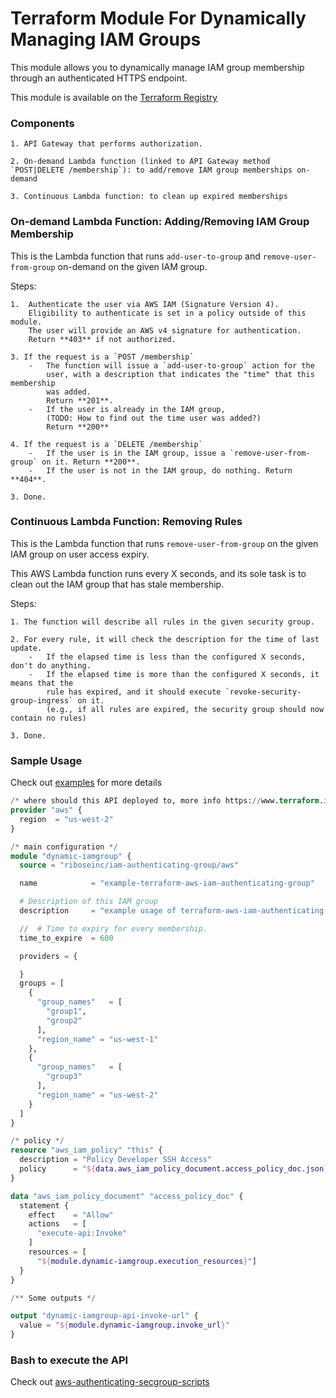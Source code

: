 # Terraform Module For Dynamically Managing IAM Groups

This module allows you to dynamically manage IAM group membership through an authenticated HTTPS endpoint.

This module is available on the [Terraform Registry](https://registry.terraform.io/modules/riboseinc/iam-authenticating-group)

### Components

    1. API Gateway that performs authorization.

    2. On-demand Lambda function (linked to API Gateway method `POST|DELETE /membership`): to add/remove IAM group memberships on-demand

    3. Continuous Lambda function: to clean up expired memberships


### On-demand Lambda Function: Adding/Removing IAM Group Membership

This is the Lambda function that runs `add-user-to-group` and
`remove-user-from-group` on-demand on the given IAM group.

Steps:

    1.  Authenticate the user via AWS IAM (Signature Version 4).
        Eligibility to authenticate is set in a policy outside of this module.
        The user will provide an AWS v4 signature for authentication.
        Return **403** if not authorized.

    3. If the request is a `POST /membership`
        -   The function will issue a `add-user-to-group` action for the
            user, with a description that indicates the "time" that this membership
            was added.
            Return **201**.
        -   If the user is already in the IAM group,
            (TODO: How to find out the time user was added?)
            Return **200**

    4. If the request is a `DELETE /membership`
        -   If the user is in the IAM group, issue a `remove-user-from-group` on it. Return **200**.
        -   If the user is not in the IAM group, do nothing. Return **404**.

    3. Done.

### Continuous Lambda Function: Removing Rules

This is the Lambda function that runs `remove-user-from-group` on the
given IAM group on user access expiry.

This AWS Lambda function runs every X seconds, and its sole task is to clean
out the IAM group that has stale membership.

Steps:

    1. The function will describe all rules in the given security group.

    2. For every rule, it will check the description for the time of last update.
        -   If the elapsed time is less than the configured X seconds, don't do anything.
        -   If the elapsed time is more than the configured X seconds, it means that the
            rule has expired, and it should execute `revoke-security-group-ingress` on it.
            (e.g., if all rules are expired, the security group should now contain no rules)

    3. Done.


### Sample Usage

Check out [examples](https://github.com/riboseinc/terraform-aws-iam-authenticating-group/tree/master/examples) for more details

```terraform
/* where should this API deployed to, more info https://www.terraform.io/docs/providers/aws */
provider "aws" {
  region  = "us-west-2"
}

/* main configuration */
module "dynamic-iamgroup" {
  source = "riboseinc/iam-authenticating-group/aws"

  name            = "example-terraform-aws-iam-authenticating-group"

  # Description of this IAM group
  description     = "example usage of terraform-aws-iam-authenticating-group"

  //  # Time to expiry for every membership.
  time_to_expire  = 600

  providers = {

  }
  groups = [
    {
      "group_names"   = [
        "group1",
        "group2"
      ],
      "region_name" = "us-west-1"
    },
    {
      "group_names"   = [
        "group3"
      ],
      "region_name" = "us-west-2"
    }
  ]
}

/* policy */
resource "aws_iam_policy" "this" {
  description = "Policy Developer SSH Access"
  policy      = "${data.aws_iam_policy_document.access_policy_doc.json}"
}

data "aws_iam_policy_document" "access_policy_doc" {
  statement {
    effect    = "Allow"
    actions   = [
      "execute-api:Invoke"
    ]
    resources = [
      "${module.dynamic-iamgroup.execution_resources}"]
  }
}

/** Some outputs */

output "dynamic-iamgroup-api-invoke-url" {
  value = "${module.dynamic-iamgroup.invoke_url}"
}
```


### Bash to execute the API

Check out [aws-authenticating-secgroup-scripts](https://github.com/riboseinc/aws-iam-authenticating-group-scripts)

